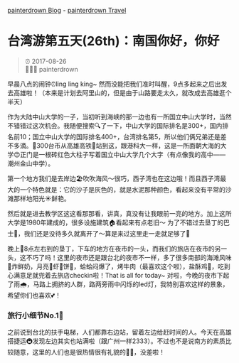 [painterdrown Blog](https://painterdrown.github.io) - [painterdrown Travel](https://painterdrown.github.io/travel)

# 台湾游第五天(26th)：南国你好，你好

> ⏰ 2017-08-26<br/>
> 👨🏻‍💻 painterdrown

早晨八点的闹钟⏰ling ling king~ 然而没能把我们准时叫醒，9点多起来之后出发去高雄啦！（本来是计划去阿里山的，但是由于山路要走太久，就改成去高雄逛个半天）

作为大陆中山大学的一子，当初听到海峡的那一边也有一所国立中山大学时，当然不错错过这次机会。我随便搜索🔍了一下，中山大学的国际排名是300+，国内排名前10；国立中山大学的国际排名400+，台湾排名第5，所以他们俩兄弟还是差不多滴。🚕300台币从高雄高铁🚄站到这，跟港科大一样，这是一所面朝大海的大学😍正门是一根砖红色大柱子写着国立中山大学几个大字（有点像我的高中——潮州金山中学）。

第一个地方我们是去岸边🏖️吹吹海风～很巧，西子湾也在这边哦！而且西子湾最大的一个特色就是：它的沙子是灰色的，就是水泥那种颜色，看起来没有平常的沙滩那样地阳光☀️鲜艳。

然后就是进去教学区这这看那那看，讲真，真没有让我眼前一亮的地方。加上这所大学是1980年建成的，很多设施建筑🏠看起来有点老旧～ 为了不错过去垦丁的巴士🚌，我们还是没待多久就离开了～算是来过这里走一走就足够了🐶

晚上🌃8点左右到的垦丁，下车的地方在夜市的一头，而我们的旅店在夜市的另一头，这不巧了吗！这里的夜市还是跟台北的夜市不一样，多了很多南部的海滩风味🐚炸鲜奶，月亮🌛虾🦐饼🍪，蛤蛤闷爆了，烤牛肉（最喜欢这个啦），盐酥鸡🐔，吃到心满意足就兜着去旅店checkin啦！That is all for today~ 对啦，今晚的夜市下起了雨🌧️，马路上拥挤的人群，路两旁雨中闪烁的led灯，我特别喜欢这样的景象，希望你们也喜欢💕！

### 旅行小细节No.1⃣️

之前说到台北的扶手电梯，人们都靠右边站，留着左边给赶时间的人。今天在高雄搭捷运🚇发现左边其实也站满啦（跟广州一样2333）。不过也不是说南方的素质比较随意，这里的人们也是很热情很有礼貌的👦👧，没差啦！

